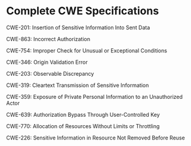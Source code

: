 

# Complete CWE Specifications

CWE-201: Insertion of Sensitive Information Into Sent Data

CWE-863: Incorrect Authorization

CWE-754: Improper Check for Unusual or Exceptional Conditions

CWE-346: Origin Validation Error

CWE-203: Observable Discrepancy

CWE-319: Cleartext Transmission of Sensitive Information

CWE-359: Exposure of Private Personal Information to an Unauthorized Actor

CWE-639: Authorization Bypass Through User-Controlled Key

CWE-770: Allocation of Resources Without Limits or Throttling

CWE-226: Sensitive Information in Resource Not Removed Before Reuse